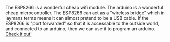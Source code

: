 The ESP8266 is a wonderful cheap wifi module. The arduino is a wonderful cheap
microcontroller. The ESP8266 can act as a "wireless bridge" which in laymans
terms means it can almost pretend to be a USB cable. If the ESP8266 is "port
forwarded" so that it is accessable to the outside world, and connected to an
arduino, then we can use it to program an arduino. [Check it
out!](http://calumk.com/espinoup)

